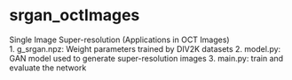 # srgan_octImages

Single Image Super-resolution (Applications in OCT Images)  
	1. g_srgan.npz: Weight parameters trained by DIV2K datasets
	2. model.py: GAN model used to generate super-resolution images
	3. main.py: train and evaluate the network
